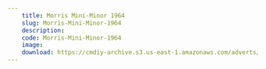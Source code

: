 ```yaml
---
    title: Morris Mini-Minor 1964
    slug: Morris-Mini-Minor-1964
    description:
    code: Morris-Mini-Minor-1964
    image:
    download: https://cmdiy-archive.s3.us-east-1.amazonaws.com/adverts/documents/Morris+Mini-Minor+1964.pdf
---
```

<!-- Content of the page -->

##
        